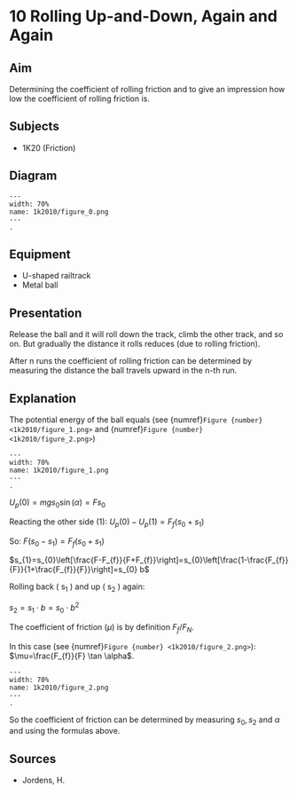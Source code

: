 

# 10 Rolling Up-and-Down, Again and Again 
    
  
## Aim   
 Determining the coefficient of rolling friction and to give an impression how low the coefficient of rolling friction is.    
  
## Subjects   
* 1K20 (Friction)   

## Diagram
   
```{figure} figures/figure_0.png  
---  
width: 70%  
name: 1k2010/figure_0.png  
---  
. 
```

## Equipment
 *  U-shaped railtrack 
 *  Metal ball
     
  
## Presentation   
Release the ball and it will roll down the track, climb the other track, and so on. But gradually the distance it rolls reduces (due to rolling friction).

After $\mathrm{n}$ runs the coefficient of rolling friction can be determined by measuring the distance the ball travels upward in the $\mathrm{n}$-th run.   
  
## Explanation   
 The potential energy of the ball equals (see {numref}`Figure {number} <1k2010/figure_1.png>` and {numref}`Figure {number} <1k2010/figure_2.png>`)    

```{figure} figures/figure_1.png  
---  
width: 70%  
name: 1k2010/figure_1.png  
---  
. 
```
$U_{p}(0)=m g s_{0} \sin (\alpha)=F s_{0}$

Reacting the other side (1): $U_{p}(0)-U_{p}(1)=F_{f}\left(s_{0}+s_{1}\right)$

So: $F\left(s_{0}-s_{1}\right)=F_{f}\left(s_{0}+s_{1}\right)$

$s_{1}=s_{0}\left[\frac{F-F_{f}}{F+F_{f}}\right]=s_{0}\left[\frac{1-\frac{F_{f}}{F}}{1+\frac{F_{f}}{F}}\right]=s_{0} b$

Rolling back ( $\mathrm{s}_{1}$ ) and up ( $\mathrm{s}_{2}$ ) again:

$s_{2}=s_{1} \cdot b=s_{0} \cdot b^{2}$

The coefficient of friction $(\mu)$ is by definition $F_{f} / F_{N}$.

In this case (see {numref}`Figure {number} <1k2010/figure_2.png>`): $\mu=\frac{F_{f}}{F} \tan \alpha$. 

```{figure} figures/figure_2.png  
---  
width: 70%  
name: 1k2010/figure_2.png  
---  
. 
```
So the coefficient of friction can be determined by measuring $s_{0}, s_{2}$ and $\alpha$ and using the formulas above.    
  
## Sources
 *  Jordens, H.
  